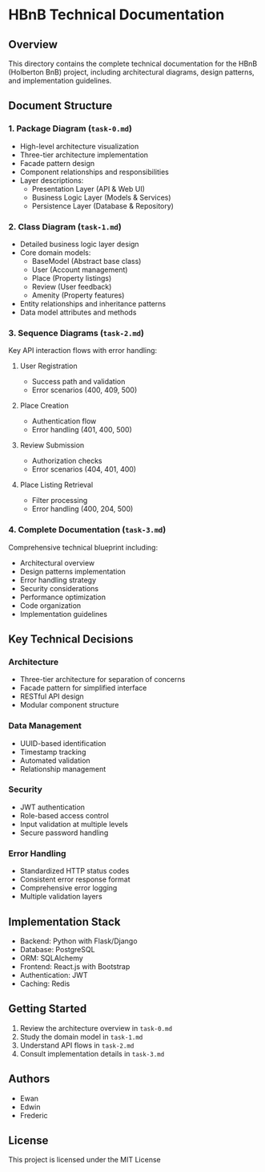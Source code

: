 # HBnB Technical Documentation

## Overview
This directory contains the complete technical documentation for the HBnB (Holberton BnB) project, including architectural diagrams, design patterns, and implementation guidelines.

## Document Structure

### 1. Package Diagram (`task-0.md`)
- High-level architecture visualization
- Three-tier architecture implementation
- Facade pattern design
- Component relationships and responsibilities
- Layer descriptions:
  - Presentation Layer (API & Web UI)
  - Business Logic Layer (Models & Services)
  - Persistence Layer (Database & Repository)

### 2. Class Diagram (`task-1.md`)
- Detailed business logic layer design
- Core domain models:
  - BaseModel (Abstract base class)
  - User (Account management)
  - Place (Property listings)
  - Review (User feedback)
  - Amenity (Property features)
- Entity relationships and inheritance patterns
- Data model attributes and methods

### 3. Sequence Diagrams (`task-2.md`)
Key API interaction flows with error handling:
1. User Registration
   - Success path and validation
   - Error scenarios (400, 409, 500)

2. Place Creation
   - Authentication flow
   - Error handling (401, 400, 500)

3. Review Submission
   - Authorization checks
   - Error scenarios (404, 401, 400)

4. Place Listing Retrieval
   - Filter processing
   - Error handling (400, 204, 500)

### 4. Complete Documentation (`task-3.md`)
Comprehensive technical blueprint including:
- Architectural overview
- Design patterns implementation
- Error handling strategy
- Security considerations
- Performance optimization
- Code organization
- Implementation guidelines

## Key Technical Decisions

### Architecture
- Three-tier architecture for separation of concerns
- Facade pattern for simplified interface
- RESTful API design
- Modular component structure

### Data Management
- UUID-based identification
- Timestamp tracking
- Automated validation
- Relationship management

### Security
- JWT authentication
- Role-based access control
- Input validation at multiple levels
- Secure password handling

### Error Handling
- Standardized HTTP status codes
- Consistent error response format
- Comprehensive error logging
- Multiple validation layers

## Implementation Stack
- Backend: Python with Flask/Django
- Database: PostgreSQL
- ORM: SQLAlchemy
- Frontend: React.js with Bootstrap
- Authentication: JWT
- Caching: Redis

## Getting Started
1. Review the architecture overview in `task-0.md`
2. Study the domain model in `task-1.md`
3. Understand API flows in `task-2.md`
4. Consult implementation details in `task-3.md`

## Authors
- Ewan
- Edwin
- Frederic

## License
This project is licensed under the MIT License